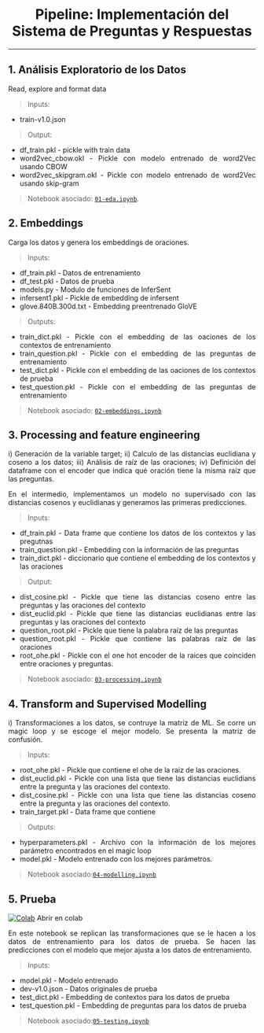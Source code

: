 
<div align='center'>
  
# Pipeline: Implementación del Sistema de Preguntas y Respuestas

</div>

***

<div align='justify'>

##  1. Análisis Exploratorio de los Datos

Read, explore and format data

>Inputs:

* train-v1.0.json

>Output:

* df_train.pkl - pickle with train data
* word2vec_cbow.okl - Pickle con modelo entrenado de word2Vec usando CBOW
* word2vec_skipgram.okl - Pickle con modelo entrenado de word2Vec usando skip-gram

>Notebook asociado: [`01-eda.ipynb`](https://github.com/Pilo1961/QuestionAnswer_System/blob/master/code/01-eda.ipynb).


## 2. Embeddings

Carga los datos y genera los embeddings de oraciones.

>Inputs:

* df_train.pkl - Datos de entrenamiento
* df_test.pkl - Datos de prueba
* models.py - Modulo de funciones de InferSent
* infersent1.pkl - Pickle de embedding de infersent
* glove.840B.300d.txt - Embedding preentrenado GloVE

>Outputs:

* train_dict.pkl - Pickle con el embedding de las oaciones de los contextos de entrenamiento
* train_question.pkl - Pickle con el embedding de las preguntas de entrenamiento
* test_dict.pkl - Pickle con el embedding de las oaciones de los contextos de prueba
* test_question.pkl - Pickle con el embedding de las preguntas de entrenamiento

>Notebook asociado: [`02-embeddings.ipynb`](https://github.com/Pilo1961/QuestionAnswer_System/blob/master/code/02-embeddings.ipynb)

## 3. Processing and feature engineering

i) Generación de la variable target; ii) Calculo de las distancias euclidiana y coseno a los datos; iii) Análisis de raíz de las oraciones; iv) Definición del dataframe con el encoder que indica qué oración tiene la misma raíz que las preguntas.

En el intermedio, implementamos un modelo no supervisado con las distancias cosenos y euclidianas y generamos las primeras predicciones.

>Inputs:

* df_train.pkl - Data frame que contiene los datos de los contextos y las pregutnas
* train_question.pkl - Embedding con la información de las preguntas
* train_dict.pkl - diccionario que contiene el embedding de los contextos y las oraciones

>Output:

* dist_cosine.pkl - Pickle que tiene las distancias coseno entre las preguntas y las oraciones del contexto 
* dist_euclid.pkl - Pickle que tiene las distancias euclidianas entre las preguntas y las oraciones del contexto 
* question_root.pkl - Pickle que tiene la palabra raíz de las preguntas
* question_root.pkl - Pickle que contiene las palabras raíz de las oraciones
* root_ohe.pkl - Pickle con el one hot encoder de la raices que coinciden entre oraciones y preguntas.

> Notebook asociado: [`03-processing.ipynb`](https://github.com/Pilo1961/QuestionAnswer_System/blob/master/code/03-processing.ipynb)

## 4. Transform and Supervised Modelling 

i) Transformaciones a los datos, se contruye la matriz de ML.
Se corre un magic loop y se escoge el mejor modelo.
Se presenta la matriz de confusión.

>Inputs:

* root_ohe.pkl - Pickle que contiene el ohe de la raiz de las oraciones.
* dist_euclid.pkl - Pickle con una lista que tiene las distancias euclidians entre la pregunta y las oraciones del contexto.
* dist_cosine.pkl - Pickle con una lista que tiene las distancias coseno entre la pregunta y las oraciones del contexto.
* train_target.pkl - Data frame que contiene 

>Outputs:
* hyperparameters.pkl - Archivo con la información de los mejores parámetro encontrados en el magic loop
* model.pkl - Modelo entrenado con los mejores parámetros.

>Notebook asociado:[`04-modelling.ipynb`](https://github.com/Pilo1961/QuestionAnswer_System/blob/master/code/04-modelling.ipynb)

## 5. Prueba

[![Colab](https://colab.research.google.com/assets/colab-badge.svg)](https://colab.research.google.com/github/Pilo1961/QuestionAnswer_System/blob/master/code/TestData.ipynb) Abrir en colab

En este notebook se replican las transformaciones que se le hacen a los datos de entrenamiento para los datos de prueba.
Se hacen las predicciones con el modelo que mejor ajusta a los datos de entrenamiento.

>Inputs:

* model.pkl - Modelo entrenado
* dev-v1.0.json - Datos originales de prueba
* test_dict.pkl - Embedding de contextos para los datos de prueba
* test_question.pkl - Embedding de preguntas para los datos de prueba

>Notebook asociado:[`05-testing.ipynb`](https://github.com/Pilo1961/QuestionAnswer_System/blob/master/code/05-testing.ipynb)


</div>
